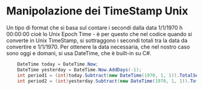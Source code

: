 # Manipolazione dei TimeStamp Unix
Un tipo di format che si basa sul contare i secondi dalla data 1/1/1970 h 00:00:00 cioè lo Unix Epoch Time - è per questo che nel codice quando si converte in Unix TimeStamp, si sottraggono i secondi totali tra la data da convertire e 1/1/1970. Per ottenere la data necessaria, che nel nostro caso sono oggi e domani, si usa DateTime, che è built-in su C#.

```csharp
    DateTime today = DateTime.Now;
    DateTime yesterday = DateTime.Now.AddDays(-1);
    int period1 = (int)today.Subtract(new DateTime(1970, 1, 1)).TotalSeconds;
    int period2 = (int)yesterday.Subtract(new DateTime(1970, 1, 1)).TotalSeconds;
```